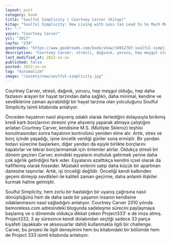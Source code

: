 ```yaml
---
layout: post
category: book
title: "Soulful Simplicity | Courtney Carver (Kitap)"
kitap: "Soulful Simplicity: How Living with Less Can Lead to So Much More"
tr: "-"
yazar: "Courtney Carver"
yil: "2017"
sayfa: "234"
goodreads: "https://www.goodreads.com/book/show/34912787-soulful-simplicity"
description: "Courtney Carver, stresli, dağınık, yorucu, hep meşgul olduğu, hep daha fazlasını arayan bir hayat tarzından daha sağlıklı, daha minimal, kendine ve sevdiklerine zaman ayırabildiği bir hayat tarzına olan yolculuğunu Soulful Simplicity isimli kitabında anlatıyor."
last_modified_at: 2022-xx-xx
published: false
posted: 2022-xx-xx
tag: "minimalizm"
image: "/assets/new/soulful-simplicity.jpg"
---
```


Courtney Carver, stresli, dağınık, yorucu, hep meşgul olduğu, hep daha fazlasını arayan bir hayat tarzından daha sağlıklı, daha minimal, kendine ve sevdiklerine zaman ayırabildiği bir hayat tarzına olan yolculuğunu Soulful Simplicity isimli kitabında anlatıyor.

Önceden hayatının nasıl alışveriş odaklı olarak ilerlediğini dolayısıyla birikmiş kredi kartı borçlarının stresini yine alışveriş yaparak atmaya çalıştığını anlatan Courtney Carver, kendisine M.S. (Multiple Skleroz) teşhisi konulmasından sonra hayatının kontrolünü yeniden eline alır. Artık, stres ve borç içinde yaşadığı, işine öncelik verdiği günler sona ermiştir. Bir yandan tedavi sürecine başlarken, diğer yandan da eşiyle birlikte borçlarını kapatırlar ve tekrar borçlanmamak için önlemler alırlar. Oldukça stresli bir dönem geçiren Carver, evindeki eşyaların mutluluk getirmek yerine daha çok ağırlık getirdiğini fark eder. Eşyalarını azalttıkça kendini içsel olarak da hafiflemiş olarak hisseder. Müstakil evlerini satıp daha küçük bir apartman dairesine taşınırlar. Artık, işi önceliği değildir. Önceliği kendi kalbinden geçeni dinleyip sevdikleri ile kaliteli zaman geçirme, daha anlamlı ilişkiler kurmak haline gelmiştir.

Soulful Simplicity, hem zorlu bir hastalığın bir uyanış çağrısına nasıl dönüştüğünü hem de daha sade bir yaşamın insanın kendisine odaklanmasını nasıl sağladığını anlatıyor. Courtney Carver 2010 yılında bemoreless.com adresindeki blogunda sadeleşme sürecini paylaşmaya başlamış ve o dönemde oldukça dikkat çeken Project333' e de imza atmış. Project333, 3 ay süresince kendi dolabından seçtiği sadece 33 parça kıyafeti (ayakkabı ve aksesuarlar dahil) kullanmakla ilgili bir challenge. Carver, bu projesi ile ilgili deneyimini hem bu kitabındaki bir bölümde hem de Project 333 isimli kitabında anlatıyor.
